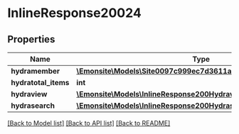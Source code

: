 # InlineResponse20024

## Properties
Name | Type | Description | Notes
------------ | ------------- | ------------- | -------------
**hydramember** | [**\Emonsite\Models\Site0097c999ec7d3611ad5fec647120ea72Jsonld[]**](Site0097c999ec7d3611ad5fec647120ea72Jsonld.md) |  | 
**hydratotal_items** | **int** |  | [optional] 
**hydraview** | [**\Emonsite\Models\InlineResponse200Hydraview**](InlineResponse200Hydraview.md) |  | [optional] 
**hydrasearch** | [**\Emonsite\Models\InlineResponse200Hydrasearch**](InlineResponse200Hydrasearch.md) |  | [optional] 

[[Back to Model list]](../../README.md#documentation-for-models) [[Back to API list]](../../README.md#documentation-for-api-endpoints) [[Back to README]](../../README.md)


